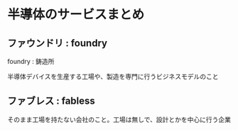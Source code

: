 # 半導体のサービスまとめ

## ファウンドリ : foundry

foundry : 鋳造所

半導体デバイスを生産する工場や、製造を専門に行うビジネスモデルのこと

## ファブレス : fabless

そのまま工場を持たない会社のこと。工場は無しで、設計とかを中心に行う企業

